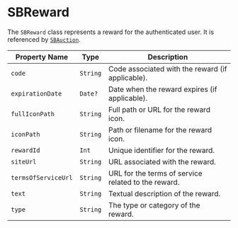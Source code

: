 # SBReward

The `SBReward` class represents a reward for the authenticated user. It is referenced
by [`SBAuction`](object-model/sbauction).

| **Property Name** | **Type** | **Description** |
|-|-|-|
| `code` | `String` | Code associated with the reward (if applicable). |
| `expirationDate` | `Date?` | Date when the reward expires (if applicable). |
| `fullIconPath` | `String` | Full path or URL for the reward icon. |
| `iconPath` | `String` | Path or filename for the reward icon. |
| `rewardId` | `Int` | Unique identifier for the reward. |
| `siteUrl` | `String` | URL associated with the reward. |
| `termsOfServiceUrl` | `String` | URL for the terms of service related to the reward. |
| `text` | `String` | Textual description of the reward. |
| `type` | `String` | The type or category of the reward. |
